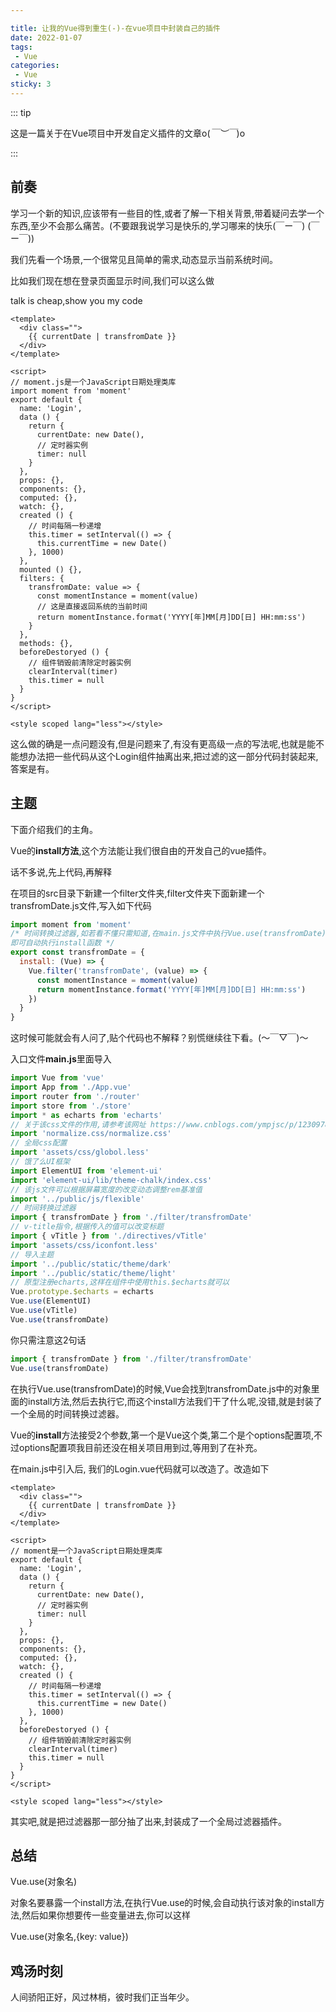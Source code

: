 ```yaml
---

title: 让我的Vue得到重生(-)-在vue项目中封装自己的插件
date: 2022-01-07
tags:
 - Vue
categories:
 - Vue
sticky: 3
---
```


::: tip 

这是一篇关于在Vue项目中开发自定义插件的文章o(*￣︶￣*)o

:::





<!-- more -->

## 前奏

学习一个新的知识,应该带有一些目的性,或者了解一下相关背景,带着疑问去学一个东西,至少不会那么痛苦。(不要跟我说学习是快乐的,学习哪来的快乐(￣ー￣) (￣ー￣))

我们先看一个场景,一个很常见且简单的需求,动态显示当前系统时间。

比如我们现在想在登录页面显示时间,我们可以这么做

talk is cheap,show you my code

```vue
<template>
  <div class="">
    {{ currentDate | transfromDate }}
  </div>
</template>

<script>
// moment.js是一个JavaScript日期处理类库
import moment from 'moment'
export default {
  name: 'Login',
  data () {
    return {
      currentDate: new Date(),
      // 定时器实例
      timer: null
    }
  },
  props: {},
  components: {},
  computed: {},
  watch: {},
  created () {
    // 时间每隔一秒递增
    this.timer = setInterval(() => {
      this.currentTime = new Date()
    }, 1000)
  },
  mounted () {},
  filters: {
    transfromDate: value => {
      const momentInstance = moment(value)
      // 这是直接返回系统的当前时间
      return momentInstance.format('YYYY[年]MM[月]DD[日] HH:mm:ss')
    }
  },
  methods: {},
  beforeDestoryed () {
    // 组件销毁前清除定时器实例
    clearInterval(timer)
    this.timer = null
  }
}
</script>

<style scoped lang="less"></style>

```



这么做的确是一点问题没有,但是问题来了,有没有更高级一点的写法呢,也就是能不能想办法把一些代码从这个Login组件抽离出来,把过滤的这一部分代码封装起来,答案是有。

## 主题

下面介绍我们的主角。

Vue的**install方法**,这个方法能让我们很自由的开发自己的vue插件。

话不多说,先上代码,再解释

在项目的src目录下新建一个filter文件夹,filter文件夹下面新建一个transfromDate.js文件,写入如下代码

```js
import moment from 'moment'
/* 时间转换过滤器,如若看不懂只需知道,在main.js文件中执行Vue.use(transfromDate),
即可自动执行install函数 */
export const transfromDate = {
  install: (Vue) => {
    Vue.filter('transfromDate', (value) => {
      const momentInstance = moment(value)
      return momentInstance.format('YYYY[年]MM[月]DD[日] HH:mm:ss')
    })
  }
}
```

这时候可能就会有人问了,贴个代码也不解释？别慌继续往下看。(～￣▽￣)～

入口文件**main.js**里面导入

```javascript
import Vue from 'vue'
import App from './App.vue'
import router from './router'
import store from './store'
import * as echarts from 'echarts'
// 关于该css文件的作用,请参考该网址 https://www.cnblogs.com/ympjsc/p/12309784.html
import 'normalize.css/normalize.css'
// 全局css配置
import 'assets/css/globol.less'
// 饿了么UI框架
import ElementUI from 'element-ui'
import 'element-ui/lib/theme-chalk/index.css'
// 该js文件可以根据屏幕宽度的改变动态调整rem基准值
import '../public/js/flexible'
// 时间转换过滤器
import { transfromDate } from './filter/transfromDate'
// v-title指令,根据传入的值可以改变标题
import { vTitle } from './directives/vTitle'
import 'assets/css/iconfont.less'
// 导入主题
import '../public/static/theme/dark'
import '../public/static/theme/light'
// 原型注册echarts,这样在组件中使用this.$echarts就可以
Vue.prototype.$echarts = echarts
Vue.use(ElementUI)
Vue.use(vTitle)
Vue.use(transfromDate)
```

你只需注意这2句话

```javascript
import { transfromDate } from './filter/transfromDate'
Vue.use(transfromDate)
```

在执行Vue.use(transfromDate)的时候,Vue会找到transfromDate.js中的对象里面的install方法,然后去执行它,而这个install方法我们干了什么呢,没错,就是封装了一个全局的时间转换过滤器。

Vue的**install**方法接受2个参数,第一个是Vue这个类,第二个是个options配置项,不过options配置项我目前还没在相关项目用到过,等用到了在补充。

在main.js中引入后, 我们的Login.vue代码就可以改造了。改造如下

```vue
<template>
  <div class="">
    {{ currentDate | transfromDate }}
  </div>
</template>

<script>
// moment是一个JavaScript日期处理类库
export default {
  name: 'Login',
  data () {
    return {
      currentDate: new Date(),
      // 定时器实例
      timer: null
    }
  },
  props: {},
  components: {},
  computed: {},
  watch: {},
  created () {
    // 时间每隔一秒递增
    this.timer = setInterval(() => {
      this.currentTime = new Date()
    }, 1000)
  },
  beforeDestoryed () {
    // 组件销毁前清除定时器实例
    clearInterval(timer)
    this.timer = null
  }
}
</script>

<style scoped lang="less"></style>

```

其实吧,就是把过滤器那一部分抽了出来,封装成了一个全局过滤器插件。

## 总结

Vue.use(对象名)

对象名要暴露一个install方法,在执行Vue.use的时候,会自动执行该对象的install方法,然后如果你想要传一些变量进去,你可以这样

Vue.use(对象名,{key: value})

## 鸡汤时刻

人间骄阳正好，风过林梢，彼时我们正当年少。
